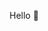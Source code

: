 Hello 👋

<!---

I'm available for new projects and collaborations

The best way to contact me is through [benjifriedman.com](https://benjifriedman.com)

-->

<!---

Welcome to my Github

Links:

[![Website](https://img.shields.io/badge/Website-000000?style=for-the-badge&logo=googlechrome&logoColor=white)](https://example.com)

[![Twitter](https://img.shields.io/badge/Twitter-1DA1F2?style=for-the-badge&logo=twitter&logoColor=white)](https://twitter.com/example)

[![Instagram](https://img.shields.io/badge/Instagram-E4405F?style=for-the-badge&logo=instagram&logoColor=white)](https://instagram.com/example)

-->

<!---
<div>
<details>
  <summary>:zap:Languages</summary>

 <img align="left" src="https://github-readme-stats.vercel.app/api/top-langs?username=benjifriedman&show_icons=true&locale=en&layout=compact" alt="benjifriedman" />

</details>
</div>
-->

